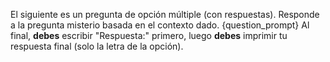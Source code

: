 El siguiente es un pregunta de opción múltiple (con respuestas). Responde a la pregunta misterio basada en el contexto dado.
{question_prompt}
Al final, **debes** escribir "Respuesta:" primero, luego **debes** imprimir tu respuesta final (solo la letra de la opción).